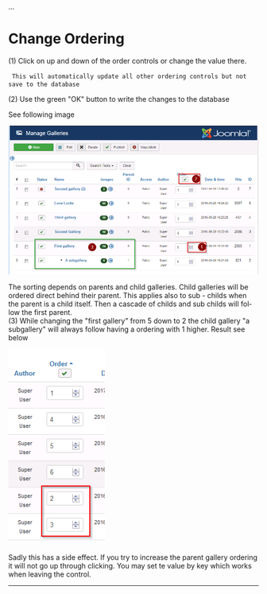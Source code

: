 ...

# Change Ordering

(1) Click on up and down of the order controls or change the value there.

```
 This will automatically update all other ordering controls but not save to the database
```

(2) Use the green "OK" button to write the changes to the database

See following image

![Ordering ](https://github.com/RSGallery2/RSGallery2_Project/blob/master/Documentation/J!3x/ImagesUsedInDoc/galleries.listView.order.01.png?raw=true)

<span class="short_text" lang="en">
  <span class="">The sorting depends on parents and child galleries. Child galleries will be ordered direct behind their parent. This applies also to sub - childs when the parent is a child itself. Then a cascade of childs and sub childs will follow the first parent.<br></span>
</span>

<span class="short_text" lang="en">
  <span class="">(3) While changing the "first gallery" from 5 down to 2 the child gallery "a subgallery" will always follow having a ordering with 1 higher. Result see below<br></span>
</span>





![](https://github.com/RSGallery2/RSGallery2_Project/blob/master/Documentation/J!3x/ImagesUsedInDoc/galleries.listView.order.02.png?raw=true)

Sadly this has a side effect. If you try to increase the parent gallery ordering it will not go up through clicking. You may set te value by key which works when leaving the control.

--------------------------------------------------------------------------------
